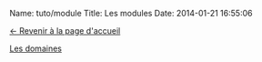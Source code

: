 Name: tuto/module
Title: Les modules
Date: 2014-01-21 16:55:06

[<- Revenir à la page d'accueil](/)


[Les domaines](/tuto/domaine)